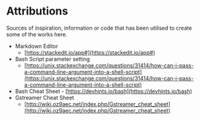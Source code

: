 # Attributions
Sources of inspiration, information or code that has been utilised to create some of the works here.

- Markdown Editor
	 - [https://stackedit.io/app#](https://stackedit.io/app#)
 - Bash Script parameter setting
	 - [https://unix.stackexchange.com/questions/31414/how-can-i-pass-a-command-line-argument-into-a-shell-script](https://unix.stackexchange.com/questions/31414/how-can-i-pass-a-command-line-argument-into-a-shell-script)
 - Bash Cheat Sheet
		 - [https://devhints.io/bash](https://devhints.io/bash)
- Gstreamer Cheat Sheet
	- [http://wiki.oz9aec.net/index.php/Gstreamer_cheat_sheet](http://wiki.oz9aec.net/index.php/Gstreamer_cheat_sheet)

